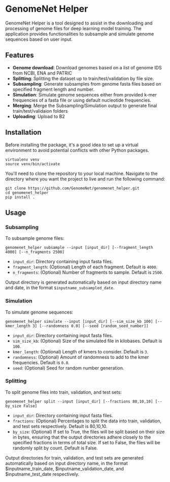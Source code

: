 # GenomeNet Helper

GenomeNet Helper is a tool designed to assist in the downloading and processing of genome files for deep learning model training. The application provides functionalities to subsample and simulate genome sequences based on user input.

## Features
- **Genome download**: Download genomes based on a list of genome IDS from NCBI, ENA and PATRIC
- **Splitting**: Splitting the dataset up to train/test/validation by file size.
- **Subsampling**: Generate subsamples from genome fasta files based on specified fragment length and number.
- **Simulation**: Simulate genome sequences either from provided k-mer frequencies of a fasta file or using default nucleotide frequencies.
- **Merging**: Merge the Subsampling/Simulation output to generate final train/test/validaion folders
- **Uploading**: Upload to B2 

## Installation

Before installing the package, it's a good idea to set up a virtual environment to avoid potential conflicts with other Python packages.

```
virtualenv venv
source venv/bin/activate
```

You'll need to clone the repository to your local machine. Navigate to the directory where you want the project to live and run the following command:

```
git clone https://github.com/GenomeNet/genomenet_helper.git
cd genomenet_helper
pip install .
```

## Usage

### Subsampling

To subsample genome files:

```
genomenet_helper subsample --input [input_dir] [--fragment_length 4000] [--n_fragments 2500]
```

- `input_dir`: Directory containing input fasta files.
- `fragment_length`: (Optional) Length of each fragment. Default is `4000`.
- `n_fragments`: (Optional) Number of fragments to sample. Default is `2500`.

Output directory is generated automatically based on input directory name and date, in the format `$inputname_subsampled_date`.

### Simulation

To simulate genome sequences:

```
genomenet_helper simulate --input [input_dir] [--sim_size_kb 100] [--kmer_length 3] [--randomness 0.0] [--seed [random_seed_number]]
```

- `input_dir`: Directory containing input fasta files.
- `sim_size_kb`: (Optional) Size of the simulated file in kilobases. Default is `100`.
- `kmer_length`: (Optional) Length of kmers to consider. Default is `3`.
- `randomness`: (Optional) Amount of randomness to add to the kmer frequencies. Default is `0.0`.
- `seed`: (Optional) Seed for random number generation.

### Splitting

To split genome files into train, validation, and test sets:

```
genomenet_helper split --input [input_dir] [--fractions 80,10,10] [--by_size False]
```

- `input_dir`:  Directory containing input fasta files.
- `fractions`: (Optional) Percentages to split the data into train, validation, and test sets respectively. Default is 80,10,10.
- `by_size`: (Optional) If set to True, the files will be split based on their size in bytes, ensuring that the output directories adhere closely to the specified fractions in terms of total size. If set to False, the files will be randomly split by count. Default is False.

Output directories for train, validation, and test sets are generated automatically based on input directory name, in the format $inputname_train_date, $inputname_validation_date, and $inputname_test_date respectively.
